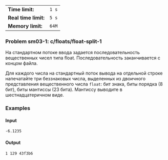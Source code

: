 |                      |       |
|----------------------|-------|
| **Time limit:**      | `1 s` |
| **Real time limit:** | `5 s` |
| **Memory limit:**    | `64M` |


### Problem sm03-1: c/floats/float-split-1

На стандартном потоке ввода задается последовательность
вещественных чисел типа float. Последовательность заканчивается с
концом файла.

Для каждого числа на стандартный поток вывода на отдельной строке
напечатайте три беззнаковых числа, выделенных из двоичного
представления вещественного числа `float`: бит знака, биты
порядка (8 бит), биты мантиссы (23 бита). Мантиссу выводите в
шестнадцатеричном виде.

### Examples

#### Input

    
    
    -6.1235

#### Output

    
    
    1 129 43f3b6

